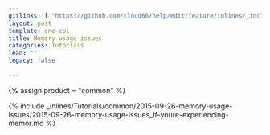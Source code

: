 ```yaml
---
gitlinks: [ "https://github.com/cloud66/help/edit/feature/inlines/_includes/_inlines/Tutorials/common/2015-09-26-memory-usage-issues/2015-09-26-memory-usage-issues_if-youre-experiencing-memor.md" ]
layout: post
template: one-col
title: Memory usage issues
categories: Tutorials
lead: ""
legacy: false

---
```

{% assign product = "common" %}

{% include _inlines/Tutorials/common/2015-09-26-memory-usage-issues/2015-09-26-memory-usage-issues_if-youre-experiencing-memor.md %}
